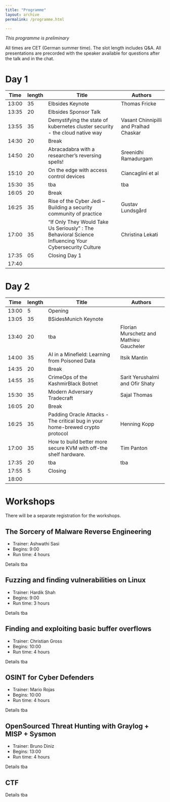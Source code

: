 ```yaml
---
title: "Programme"
layout: archive
permalink: /programme.html

---
```


_This programme is preliminary_

All times are CET (German summer time). The slot length includes Q&A. All presentations are precorded with the speaker available for questions after the talk and in the chat.

# Day 1

| Time  | length | Title                   | Authors       
|-------|--------|-------------------------|---------------
| 13:00 | 35     | Elbsides Keynote        | Thomas Fricke 
| 13:35 | 20     | Elbsides Sponsor Talk   |               
| 13:55 | 35     | Demystifying the state of kubernetes cluster security - the cloud native way    | Vasant Chinnipilli and Pralhad Chaskar
| 14:30 | 20     | Break
| 14:50 | 20     | Abracadabra with a researcher’s reversing spells! | Sreenidhi Ramadurgam
| 15:10 | 20     | On the edge with access control devices |Ciancaglini et al
| 15:30 | 35     | tba            | tba
| 16:05 | 20     | Break
| 16:25 | 35     | Rise of the Cyber Jedi – Building a security community of practice | Gustav Lundsgård
| 17:00 | 35     | “If Only They Would Take Us Seriously” : The Behavioral Science Influencing Your Cybersecurity Culture |Christina Lekati
| 17:35 | 05     | Closing Day 1
| 17:40 


# Day 2

| Time	| length | Title | Authors
|-------|--------|-------|--------
| 13:00 | 5      |	Opening	
| 13:05 | 35	 | BSidesMunich Keynote	
| 13:40 | 20     | tba   | Florian Murschetz and Mathieu Gaucheler
| 14:00 | 35	 | AI in a Minefield: Learning from Poisoned Data | Itsik Mantin
| 14:35 | 20     | Break				
| 14:55 | 35     | CrimeOps of the KashmirBlack Botnet	| Sarit Yerushalmi and Ofir Shaty
| 15:30 | 35     | Modern Adversary Tradecraft | Sajal Thomas
| 16:05 | 20     | Break
| 16:25 | 35     | Padding Oracle Attacks - The critical bug in your home-brewed crypto protocol | Henning Kopp
| 17:00 | 35     | How to build better more secure KVM with off-the shelf hardware.	| Tim Panton
| 17:35 | 20     | tba | tba
| 17:55 | 5      | Closing
| 18:00

# Workshops

There will be a separate registration for the workshops.

## The Sorcery of Malware Reverse Engineering

- Trainer: Ashwathi Sasi
- Begins: 9:00
- Run time: 4 hours

Details tba

## Fuzzing and finding vulnerabilities on Linux

- Trainer: Hardik Shah
- Begins: 9:00
- Run time: 3 hours

Details tba
	
## Finding and exploiting basic buffer overflows

- Trainer: Christian Gross
- Begins: 10:00
- Run time: 4 hours

Details tba

## OSINT for Cyber Defenders

- Trainer: Mario Rojas
- Begins: 10:00
- Run time: 4 hours

Details tba

## OpenSourced Threat Hunting with Graylog + MISP + Sysmon

- Trainer: Bruno Diniz
- Begins: 13:00
- Run time: 4 hours

Details tba

## CTF

Details tba
